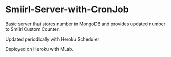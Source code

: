 # Smiirl-Server-with-CronJob

Basic server that stores number in MongoDB and provides updated number to Smiirl Custom Counter.

Updated periodically with Heroku Scheduler

Deployed on Heroku with MLab.
